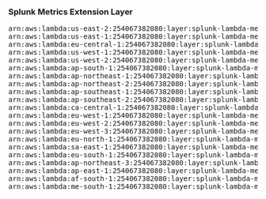 <h3>Splunk Metrics Extension Layer</h3>

<pre>
arn:aws:lambda:us-east-2:254067382080:layer:splunk-lambda-metrics:186
arn:aws:lambda:us-east-1:254067382080:layer:splunk-lambda-metrics:15
arn:aws:lambda:eu-central-1:254067382080:layer:splunk-lambda-metrics:15
arn:aws:lambda:us-west-1:254067382080:layer:splunk-lambda-metrics:15
arn:aws:lambda:us-west-2:254067382080:layer:splunk-lambda-metrics:15
arn:aws:lambda:ap-south-1:254067382080:layer:splunk-lambda-metrics:15
arn:aws:lambda:ap-northeast-1:254067382080:layer:splunk-lambda-metrics:15
arn:aws:lambda:ap-northeast-2:254067382080:layer:splunk-lambda-metrics:15
arn:aws:lambda:ap-southeast-1:254067382080:layer:splunk-lambda-metrics:15
arn:aws:lambda:ap-southeast-2:254067382080:layer:splunk-lambda-metrics:15
arn:aws:lambda:ca-central-1:254067382080:layer:splunk-lambda-metrics:15
arn:aws:lambda:eu-west-1:254067382080:layer:splunk-lambda-metrics:15
arn:aws:lambda:eu-west-2:254067382080:layer:splunk-lambda-metrics:15
arn:aws:lambda:eu-west-3:254067382080:layer:splunk-lambda-metrics:15
arn:aws:lambda:eu-north-1:254067382080:layer:splunk-lambda-metrics:15
arn:aws:lambda:sa-east-1:254067382080:layer:splunk-lambda-metrics:15
arn:aws:lambda:eu-south-1:254067382080:layer:splunk-lambda-metrics:15
arn:aws:lambda:ap-northeast-3:254067382080:layer:splunk-lambda-metrics:15
arn:aws:lambda:ap-east-1:254067382080:layer:splunk-lambda-metrics:15
arn:aws:lambda:af-south-1:254067382080:layer:splunk-lambda-metrics:15
arn:aws:lambda:me-south-1:254067382080:layer:splunk-lambda-metrics:15
</pre>
